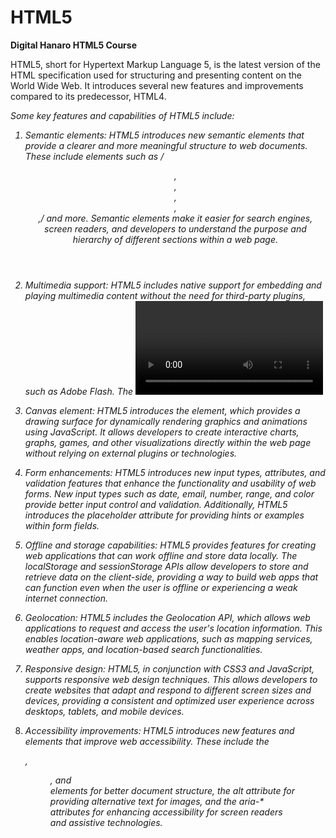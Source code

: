 # HTML5

<strong>Digital Hanaro HTML5 Course</strong>

HTML5, short for Hypertext Markup Language 5, is the latest version of the HTML specification used for structuring and presenting content on the World Wide Web. It introduces several new features and improvements compared to its predecessor, HTML4.

<i>Some key features and capabilities of HTML5 include:

1. Semantic elements: HTML5 introduces new semantic elements that provide a clearer and more meaningful structure to web documents. These include elements such as /<header>, <nav>, <article>, <section>, <footer>,/ and more. Semantic elements make it easier for search engines, screen readers, and developers to understand the purpose and hierarchy of different sections within a web page.

2. Multimedia support: HTML5 includes native support for embedding and playing multimedia content without the need for third-party plugins, such as Adobe Flash. The <video> and <audio> elements allow developers to embed video and audio content directly into web pages, providing better cross-platform compatibility and improved performance.

3. Canvas element: HTML5 introduces the <canvas> element, which provides a drawing surface for dynamically rendering graphics and animations using JavaScript. It allows developers to create interactive charts, graphs, games, and other visualizations directly within the web page without relying on external plugins or technologies.

4. Form enhancements: HTML5 introduces new input types, attributes, and validation features that enhance the functionality and usability of web forms. New input types such as date, email, number, range, and color provide better input control and validation. Additionally, HTML5 introduces the placeholder attribute for providing hints or examples within form fields.

5. Offline and storage capabilities: HTML5 provides features for creating web applications that can work offline and store data locally. The localStorage and sessionStorage APIs allow developers to store and retrieve data on the client-side, providing a way to build web apps that can function even when the user is offline or experiencing a weak internet connection.

6. Geolocation: HTML5 includes the Geolocation API, which allows web applications to request and access the user's location information. This enables location-aware web applications, such as mapping services, weather apps, and location-based search functionalities.

7. Responsive design: HTML5, in conjunction with CSS3 and JavaScript, supports responsive web design techniques. This allows developers to create websites that adapt and respond to different screen sizes and devices, providing a consistent and optimized user experience across desktops, tablets, and mobile devices.

8. Accessibility improvements: HTML5 introduces new features and elements that improve web accessibility. These include the <main>, <figure>, and <figcaption> elements for better document structure, the alt attribute for providing alternative text for images, and the aria-* attributes for enhancing accessibility for screen readers and assistive technologies.</i>
